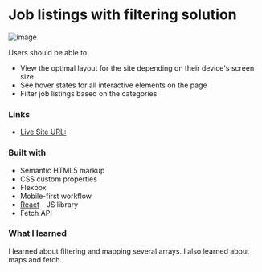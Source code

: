 # Job listings with filtering solution
![image](https://github.com/user-attachments/assets/d71dd7a7-7b31-4e87-a214-9a01fdb417ac)

Users should be able to:

- View the optimal layout for the site depending on their device's screen size
- See hover states for all interactive elements on the page
- Filter job listings based on the categories

### Links
- [Live Site URL:](https://job-listings-with-filtering-gold-phi.vercel.app/)

### Built with

- Semantic HTML5 markup
- CSS custom properties
- Flexbox
- Mobile-first workflow
- [React](https://reactjs.org/) - JS library
- Fetch API

### What I learned

I learned about filtering and mapping several arrays. I also learned about maps and fetch.
